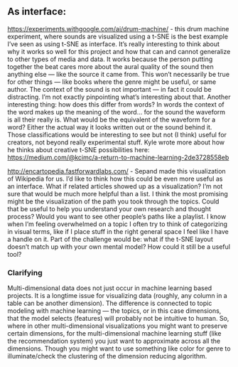 ## As interface:

https://experiments.withgoogle.com/ai/drum-machine/ - this drum machine experiment, where sounds are visualized using a t-SNE is the best example I’ve seen as using t-SNE as interface. It’s really interesting to think about why it works so well for this project and how that can and cannot generalize to other types of media and data. It works because the person putting together the beat cares more about the aural quality of the sound then anything else — like the source it came from. This won’t necessarily be true for other things — like books where the genre might be useful, or same author. The context of the sound is not important — in fact it could be distracting. I’m not exactly pinpointing what’s interesting about that. Another interesting thing: how does this differ from words? In words the context of the word makes up the meaning of the word… for the sound the waveform is all their really is. What would be the equivalent of the waveform for a word? Either the actual way it looks written out or the sound behind it. Those classifications would be interesting to see but not (I think) useful for creators, not beyond really experimental stuff. Kyle wrote more about how he thinks about creative t-SNE possibilities here: https://medium.com/@kcimc/a-return-to-machine-learning-2de3728558eb

http://encartopedia.fastforwardlabs.com/ - Sepand made this visualization of Wikipedia for us. I’d like to think how this could be even more useful as an interface. What if related articles showed up as a visualization? I’m not sure that would be much more helpful than a list. I think the most promising might be the visualization of the path you took through the topics. Could that be useful to help you understand your own research and thought process? Would you want to see other people’s paths like a playlist. I know when I’m feeling overwhelmed on a topic I often try to think of categorizing in visual terms, like if I place stuff in the right general space I feel like I have a handle on it. Part of the challenge would be: what if the t-SNE layout doesn’t match up with your own mental model? How could it still be a useful tool?

### Clarifying

Multi-dimensional data does not just occur in machine learning based projects. It is a longtime issue for visualizing data (roughly, any column in a table can be another dimension). The difference is connected to topic modeling with machine learning — the topics, or in this case dimensions, that the model selects (features) will probably not be intuitive to human. So, where in other multi-dimensional visualizations you might want to preserve certain dimensions, for the multi-dimensional machine learning stuff (like the recommendation system) you just want to approximate across all the dimensions. Though you might want to use something like color for genre to illuminate/check the clustering of the dimension reducing algorithm.
